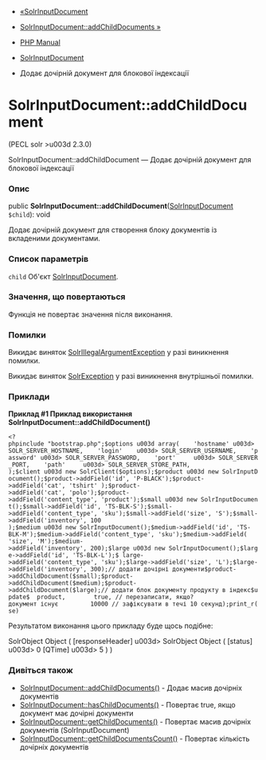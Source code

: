 - [«SolrInputDocument](class.solrinputdocument.md)
- [SolrInputDocument::addChildDocuments
»](solrinputdocument.addchilddocuments.md)

- [PHP Manual](index.md)
- [SolrInputDocument](class.solrinputdocument.md)
- Додає дочірній документ для блокової індексації

# SolrInputDocument::addChildDocument

(PECL solr \>u003d 2.3.0)

SolrInputDocument::addChildDocument — Додає дочірній документ для
блокової індексації

### Опис

public
**SolrInputDocument::addChildDocument**([SolrInputDocument](class.solrinputdocument.md)
`$child`): void

Додає дочірній документ для створення блоку документів із вкладеними
документами.

### Список параметрів

`child`
Об'єкт [SolrInputDocument](class.solrinputdocument.md).

### Значення, що повертаються

Функція не повертає значення після виконання.

### Помилки

Викидає виняток
[SolrIllegalArgumentException](class.solrillegalargumentexception.md)
у разі виникнення помилки.

Викидає виняток [SolrException](class.solrexception.md)
у разі виникнення внутрішньої помилки.

### Приклади

**Приклад #1 Приклад використання
**SolrInputDocument::addChildDocument()****

` <?phpinclude "bootstrap.php";$options u003d array(    'hostname' u003d> SOLR_SERVER_HOSTNAME,    'login'    u003d> SOLR_SERVER_USERNAME,    'password' u003d> SOLR_SERVER_PASSWORD,    'port'     u003d> SOLR_SERVER_PORT,    'path'     u003d> SOLR_SERVER_STORE_PATH, );$client u003d new SolrClient($options);$product u003d new SolrInputDocument();$product->addField('id', 'P-BLACK');$product->addField('cat', 'tshirt' );$product->addField('cat', 'polo');$product->addField('content_type', 'product');$small u003d new SolrInputDocument();$small->addField('id', 'TS-BLK-S');$small->addField('content_type', 'sku');$small->addField('size', 'S');$small->addField('inventory', 100 );$medium u003d new SolrInputDocument();$medium->addField('id', 'TS-BLK-M');$medium->addField('content_type', 'sku');$medium->addField( 'size', 'M');$medium->addField('inventory', 200);$large u003d new SolrInputDocument();$large->addField('id', 'TS-BLK-L');$ large->addField('content_type', 'sku');$large->addField('size', 'L');$large->addField('inventory', 300);// додати дочірні документи$product->addChildDocument($small);$product->addChildDocument($medium);$product->addChildDocument($large);// додати блок документу продукту в індекс$update$  product,        true, // перезаписати, якщо?документ існує         10000 // зафіксувати в течі 10 секунд);print_r(se) `

Результатом виконання цього прикладу буде щось подібне:

SolrObject Object
(
[responseHeader] u003d> SolrObject Object
(
[status] u003d> 0
[QTime] u003d> 5
)
)

### Дивіться також

- [SolrInputDocument::addChildDocuments()](solrinputdocument.addchilddocuments.md) -
Додає масив дочірніх документів
- [SolrInputDocument::hasChildDocuments()](solrinputdocument.haschilddocuments.md) -
Повертає true, якщо документ має дочірні документи
- [SolrInputDocument::getChildDocuments()](solrinputdocument.getchilddocuments.md) -
Повертає масив дочірніх документів (SolrInputDocument)
- [SolrInputDocument::getChildDocumentsCount()](solrinputdocument.getchilddocumentscount.md) -
Повертає кількість дочірніх документів
